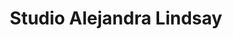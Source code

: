 ---
title: "Studio Alejandra Lindsay"
url: /puente-alto/studio-alejandra-lindsay/
shop: cosméticos
---